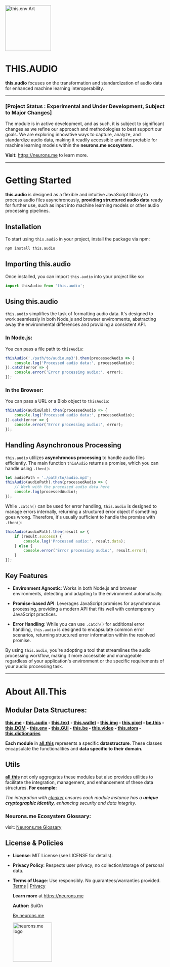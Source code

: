 

<img src="https://suign.github.io/assets/imgs/thisaudio.png" alt="this.env Art" width="144">

# THIS.AUDIO

**this.audio** focuses on the transformation and standardization of audio data for enhanced machine learning interoperability. 

-----------

### [Project Status : Experimental and Under Development, Subject to Major Changes]

The module is in active development, and as such, it is subject to significant changes as we refine our approach and methodologies to best support our goals. We are exploring innovative ways to capture, analyze, and standardize audio data, making it readily accessible and interpretable for machine learning models within the **neurons.me ecosystem.**

**Visit:** https://neurons.me to learn more.

----------

# Getting Started 

**this.audio** is designed as a flexible and intuitive JavaScript library to process audio files asynchronously, **providing structured audio data** ready for further use, such as input into machine learning models or other audio processing pipelines.

## Installation

To start using `this.audio` in your project, install the package via npm:

```bash
npm install this.audio
```

## Importing this.audio

Once installed, you can import `this.audio` into your project like so:

```js
import thisAudio from 'this.audio';
```

## Using this.audio

`this.audio` simplifies the task of formatting audio data. It's designed to work seamlessly in both Node.js and browser environments, abstracting away the environmental differences and providing a consistent API.

### In Node.js:

You can pass a file path to `thisAudio`:

```js
thisAudio('./path/to/audio.mp3').then(processedAudio => {
    console.log('Processed audio data:', processedAudio);
}).catch(error => {
    console.error('Error processing audio:', error);
});
```

### In the Browser:

You can pass a URL or a Blob object to `thisAudio`:

```js
thisAudio(audioBlob).then(processedAudio => {
    console.log('Processed audio data:', processedAudio);
}).catch(error => {
    console.error('Error processing audio:', error);
});
```

## Handling Asynchronous Processing

`this.audio` utilizes **asynchronous processing** to handle audio files efficiently. The main function `thisAudio` returns a promise, which you can handle using `.then()`:

```js
let audioPath = './path/to/audio.mp3';
thisAudio(audioPath).then(processedAudio => {
    // Work with the processed audio data here
    console.log(processedAudio);
});
```

While `.catch()` can be used for error handling, `this.audio` is designed to manage errors internally, returning a structured error object if something goes wrong. Therefore, it's usually sufficient to handle the promise with `.then()`:

```js
thisAudio(audioPath).then(result => {
    if (result.success) {
        console.log('Processed audio:', result.data);
    } else {
        console.error('Error processing audio:', result.error);
    }
});
```

## Key Features

- **Environment Agnostic**: Works in both Node.js and browser environments, detecting and adapting to the environment automatically.

- **Promise-based API**: Leverages JavaScript promises for asynchronous processing, providing a modern API that fits well with contemporary JavaScript practices.

- **Error Handling**: While you can use `.catch()` for additional error handling, `this.audio` is designed to encapsulate common error scenarios, returning structured error information within the resolved promise.

  

By using `this.audio`, you're adopting a tool that streamlines the audio processing workflow, making it more accessible and manageable regardless of your application's environment or the specific requirements of your audio processing task.



----------

# About All.This

## Modular Data Structures:

**[this.me](https://suign.github.io/this.me)  - [this.audio](https://suign.github.io/this.audio) - [this.text](https://suign.github.io/this.text) - [this.wallet](https://suign.github.io/this.wallet) - [this.img](https://suign.github.io/this.img) - [this.pixel](https://suign.github.io/Pixels) - [be.this](https://suign.github.io/be.this) - [this.DOM](https://suign.github.io/this.DOM) - [this.env](https://suign.github.io/this.env/) - [this.GUI](https://suign.github.io/this.GUI) - [this.be](https://suign.github.io/this.be) - [this.video](https://suign.github.io/this.video) - [this.atom](https://suign.github.io/this.atom) - [this.dictionaries](https://suign.github.io/this.dictionaries/)**

**Each module** in **[all.this](https://neurons.me/all-this)** represents a specific **datastructure**. These classes encapsulate the functionalities and **data specific to their domain.**

## **Utils**

**[all.this](https://neurons.me/all-this)** not only aggregates these modules but also provides utilities to facilitate the integration, management, and enhancement of these data structures. **For example:**

*The integration with [cleaker](https://suign.github.io/cleaker/) ensures each module instance has a **unique cryptographic identity**, enhancing security and data integrity.*

### Neurons.me Ecosystem Glossary:

visit: [Neurons.me Glossary](https://suign.github.io/neurons.me/Glossary) 

## License & Policies

- **License**: MIT License (see LICENSE for details).

- **Privacy Policy**: Respects user privacy; no collection/storage of personal data.

- **Terms of Usage**: Use responsibly. No guarantees/warranties provided. [Terms](https://www.neurons.me/terms-of-use) | [Privacy](https://www.neurons.me/privacy-policy)

  **Learn more** at https://neurons.me

  **Author:** SuiGn

  [By neurons.me](https://neurons.me)

  <img src="https://suign.github.io/neurons.me/neurons_logo.png" alt="neurons.me logo" width="123" height="123" style="width123px; height:123px;">


